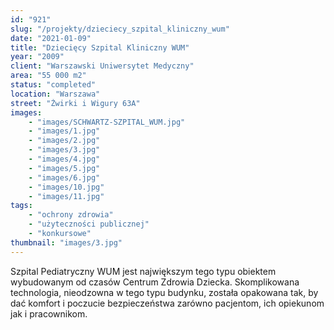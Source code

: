 ```yaml
---
id: "921"
slug: "/projekty/dzieciecy_szpital_kliniczny_wum"
date: "2021-01-09"
title: "Dziecięcy Szpital Kliniczny WUM"
year: "2009"
client: "Warszawski Uniwersytet Medyczny"
area: "55 000 m2"
status: "completed"
location: "Warszawa"
street: "Żwirki i Wigury 63A"
images: 
    - "images/SCHWARTZ-SZPITAL_WUM.jpg"
    - "images/1.jpg"
    - "images/2.jpg"
    - "images/3.jpg"
    - "images/4.jpg"    
    - "images/5.jpg"    
    - "images/6.jpg"    
    - "images/10.jpg"    
    - "images/11.jpg"    
tags: 
    - "ochrony zdrowia"
    - "użyteczności publicznej"
    - "konkursowe"
thumbnail: "images/3.jpg"
---
```

Szpital Pediatryczny WUM jest największym tego typu obiektem wybudowanym od czasów Centrum Zdrowia Dziecka. Skomplikowana technologia, nieodzowna w tego typu budynku, została opakowana tak, by dać komfort i poczucie bezpieczeństwa zarówno pacjentom, ich opiekunom jak i pracownikom.


